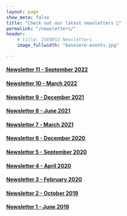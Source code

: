 ```yaml
---
layout: page
show_meta: false
title: "Check out our latest newsletters 📰"
permalink: "/newsletters/"
header:
    # title: ISENES3 Newsletters
    image_fullwidth: "banniere-events.jpg"

---
```


#### [Newsletter 11 - September 2022](https://mailchi.mp/f8195f27c97f/is-enes3-newsletter-september-2022?e=669a346a59)

#### [Newsletter 10 - March 2022](https://mailchi.mp/4dec2a91d400/is-enes3-march-15926664?e=669a346a59)

#### [Newsletter 9 - December 2021](https://mailchi.mp/b42fb96ebb9f/is-enes3-newsletter-march-13472968?e=%5BUNIQID%5D)

#### [Newsletter 8 - June 2021](https://mailchi.mp/ce4c10cd4f68/is-enes3-newsletter-march-13424403)

#### [Newsletter 7 - March 2021](https://mailchi.mp/dd18c5fe7bc7/is-enes3-newsletter-march-2021?e=669a346a59)

#### [Newsletter 6 - December 2020](https://mailchi.mp/c13ba9a7ab4e/is-enes3-newsletter-december-2020?e=%5BUNIQID%5D)

#### [Newsletter 5 - September 2020](https://raw.githubusercontent.com/IS-ENES3/IS-ENES-Website/main/pdf_documents/IS-ENES3_Newsletter_September_2020.pdf)

#### [Newsletter 4 - April 2020](https://raw.githubusercontent.com/IS-ENES3/IS-ENES-Website/main/pdf_documents/IS-ENES3_Newsletter_April_2020.pdf)

#### [Newsletter 3 - February 2020](https://raw.githubusercontent.com/IS-ENES3/IS-ENES-Website/main/pdf_documents/IS-ENES3_Newsletter_February_2020.pdf)

#### [Newsletter 2 - October 2019](https://raw.githubusercontent.com/IS-ENES3/IS-ENES-Website/main/pdf_documents/IS-ENES3_Newsletter_2_October_2019.pdf)

#### [Newsletter 1 - June 2019](https://raw.githubusercontent.com/IS-ENES3/IS-ENES-Website/main/pdf_documents/IS-ENES3_Newsletter_1_June_2019.pdf)

